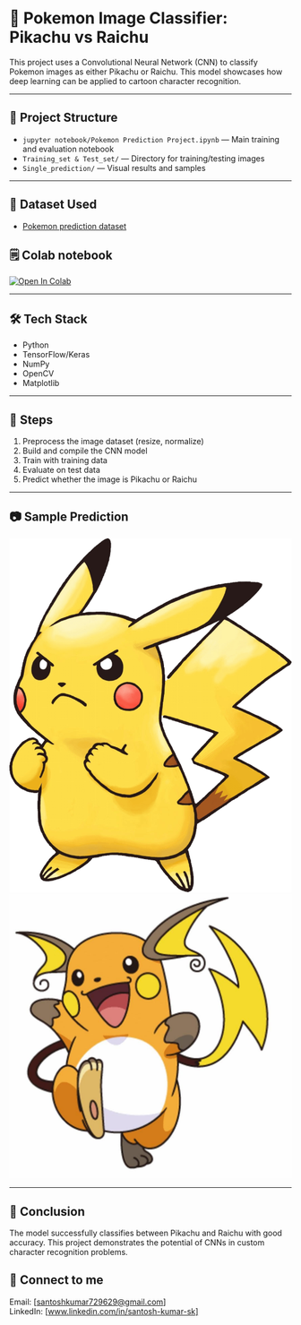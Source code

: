 # 🧠 Pokemon Image Classifier: Pikachu vs Raichu

This project uses a Convolutional Neural Network (CNN) to classify Pokemon images as either Pikachu or Raichu. This model showcases how deep learning can be applied to cartoon character recognition.

---

## 📂 Project Structure
- `jupyter notebook/Pokemon Prediction Project.ipynb` — Main training and evaluation notebook
- `Training_set & Test_set/` — Directory for training/testing images
- `Single_prediction/` — Visual results and samples

---

  ## 🧾 Dataset Used

  - <a href= 'https://drive.google.com/drive/folders/12C3ELobyBkDicc5BovNIRH8EljEjQ1mS?usp=sharing'>Pokemon prediction dataset</a>

  ## 🗒️ Colab notebook

[![Open In Colab](https://colab.research.google.com/assets/colab-badge.svg)](https://colab.research.google.com/drive/19PZSjXjgJ5yyJ4tvYVwJwh0XoOoDmhO2?usp=sharing)

---

## 🛠️ Tech Stack
- Python 
- TensorFlow/Keras
- NumPy
- OpenCV
- Matplotlib

---

## 🚀 Steps
1. Preprocess the image dataset (resize, normalize)
2. Build and compile the CNN model
3. Train with training data
4. Evaluate on test data
5. Predict whether the image is Pikachu or Raichu

---

## 📷 Sample Prediction
![Sample](Single_prediction/check_2.png)
![Sample](Single_prediction/check_3.jpg)

---

## 🧠 Conclusion
The model successfully classifies between Pikachu and Raichu with good accuracy. This project demonstrates the potential of CNNs in custom character recognition problems.

## 📩 Connect to me

Email: [santoshkumar729629@gmail.com]  
LinkedIn: [www.linkedin.com/in/santosh-kumar-sk]

 

